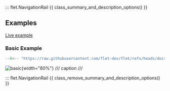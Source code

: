 ::: flet.NavigationRail
{{ class_summary_and_description_options() }}

## Examples

[Live example](https://flet-controls-gallery.fly.dev/navigation/navigationrail)

### Basic Example

```python
--8<-- "https://raw.githubusercontent.com/flet-dev/flet/refs/heads/docs/sdk/python/examples/controls/navigation-rail/basic.py"
```

![basic](https://raw.githubusercontent.com/flet-dev/flet/docs/sdk/python/examples/controls/navigation-rail/media/basic.gif){width="80%"}
/// caption
///

::: flet.NavigationRail
{{ class_remove_summary_and_description_options() }}
